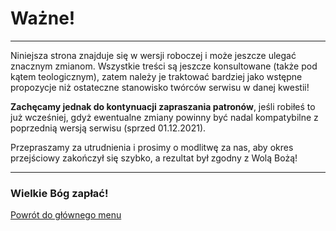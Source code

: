 # Ważne!
---
Niniejsza strona znajduje się w wersji roboczej i może jeszcze ulegać znacznym zmianom. Wszystkie treści są jeszcze konsultowane (także pod kątem teologicznym), zatem należy je traktować bardziej jako wstępne propozycje niż ostateczne stanowisko twórców serwisu w danej kwestii!

**Zachęcamy jednak do kontynuacji zapraszania patronów**, jeśli robiłeś to już wcześniej, gdyż ewentualne zmiany powinny być nadal kompatybilne z poprzednią wersją serwisu (sprzed 01.12.2021).

Przepraszamy za utrudnienia i prosimy o modlitwę za nas, aby okres przejściowy zakończył się szybko, a rezultat był zgodny z Wolą Bożą!

---
### Wielkie Bóg zapłać!

[Powrót do głównego menu](index.md)

